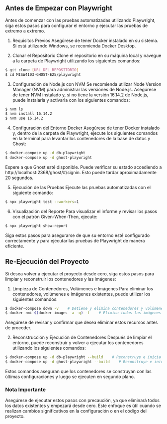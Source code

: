 
## Antes de Empezar con Playwright
Antes de comenzar con las pruebas automatizadas utilizando Playwright, siga estos pasos para configurar el entorno y ejecutar las pruebas de extremo a extremo.
1. Requisitos Previos
Asegúrese de tener Docker instalado en su sistema. Si está utilizando Windows, se recomienda Docker Desktop.

2. Clonar el Repositorio
Clone el repositorio en su máquina local y navegue a la carpeta de Playwright utilizando los siguientes comandos: 
```bash
$ git clone [URL_DEL_REPOSITORIO]
$ cd MISW4103-GHOST-E25/playwright
```

3. Configuración de Node.js con NVM
Se recomienda utilizar Node Version Manager (NVM) para administrar las versiones de Node.js. Asegúrese de tener NVM instalado y, si no tiene la versión 16.14.2 de Node.js, puede instalarla y activarla con los siguientes comandos:
```bash
$ nvm ls
$ nvm install 16.14.2
$ nvm use 16.14.2
```
4. Configuración del Entorno Docker
Asegúrese de tener Docker instalado y, dentro de la carpeta de Playwright, ejecute los siguientes comandos en la terminal para levantar los contenedores de la base de datos y Ghost:

```bash
$ docker-compose up -d db-playwright
$ docker-compose up -d ghost-playwright
```
Espere a que Ghost esté disponible. Puede verificar su estado accediendo a http://localhost:2368/ghost/#/signin. Esto puede tardar aproximadamente 20 segundos.

5. Ejecución de las Pruebas
Ejecute las pruebas automatizadas con el siguiente comando:

```bash
$ npx playwright test --workers=1
```

6. Visualización del Reporte
Para visualizar el informe y revisar los pasos con el patrón Given-When-Then, ejecute:

```bash
$ npx playwright show-report
```

Siga estos pasos para asegurarse de que su entorno esté configurado correctamente y para ejecutar las pruebas de Playwright de manera eficiente.

## Re-Ejecución del Proyecto
Si desea volver a ejecutar el proyecto desde cero, siga estos pasos para limpiar y reconstruir los contenedores y las imágenes:

1. Limpieza de Contenedores, Volúmenes e Imágenes
Para eliminar los contenedores, volúmenes e imágenes existentes, puede utilizar los siguientes comandos:

```bash
$ docker-compose down -v    # Detiene y elimina contenedores y volúmenes
$ docker rmi $(docker images -a -q) -f    # Elimina todas las imágenes de Docker
```
Asegúrese de revisar y confirmar que desea eliminar estos recursos antes de proceder.

2. Reconstrucción y Ejecución de Contenedores
Después de limpiar el entorno, puede reconstruir y volver a ejecutar los contenedores utilizando los siguientes comandos:

```bash
$ docker-compose up -d db-playwright --build    # Reconstruye e inicia el contenedor de la base de datos
$ docker-compose up -d ghost-playwright --build    # Reconstruye e inicia el contenedor de Ghost
```
Estos comandos aseguran que los contenedores se construyan con las últimas configuraciones y luego se ejecuten en segundo plano.

### Nota Importante
Asegúrese de ejecutar estos pasos con precaución, ya que eliminará todos los datos existentes y empezará desde cero. Este enfoque es útil cuando se realizan cambios significativos en la configuración o en el código del proyecto.